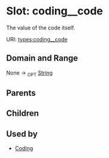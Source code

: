 
# Slot: coding__code


The value of the code itself.

URI: [types:coding__code](https://example.org/ccdh/datatypes/coding__code)


## Domain and Range

None ->  <sub>OPT</sub> [String](types/String.md)

## Parents


## Children


## Used by

 * [Coding](Coding.md)
